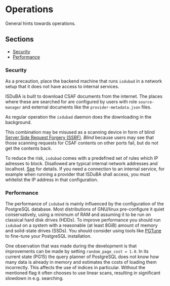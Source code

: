 <!--
 This file is Free Software under the Apache-2.0 License
 without warranty, see README.md and LICENSES/Apache-2.0.txt for details.

 SPDX-License-Identifier: Apache-2.0

 SPDX-FileCopyrightText: 2024 German Federal Office for Information Security (BSI) <https://www.bsi.bund.de>
 Software-Engineering: 2024 Intevation GmbH <https://intevation.de>
-->

# Operations

General hints towards operations.

## Sections

- [Security](#section_security)
- [Performance](#section_performance)

### <a name="section_security">Security</a>

As a precaution, place the backend machine that runs `isdubad`
in a network setup that it does not have access to internal services.

ISDuBA is built to download CSAF documents from the internet.
The places where these are searched for are configured by users
with role `source-manager` and external documents like the
`provider-metadata.json` files.

As regular operation the `isdubad` daemon does the downloading
in the background.

This combination may be misused as a scanning device in form of blind
[Server Side Request Forgery (SSRF)](https://owasp.org/www-community/attacks/Server_Side_Request_Forgery).
_Blind_ because users may see that those scanning requests for CSAF contents
on other ports fail, but do not get the contents back.

To reduce the risk, `isdubad` comes with a predefined set of rules which
IP adresses to block. Disallowed are typical internal network addresses
and localhost.  [See](./isdubad-config.md#section_general) for details.
If you need a connection to an internal service, for example when
running a provider that ISDuBA shall access,
you must whitelist the IP address in that configuration.

### <a name="section_performance">Performance</a>

The performance of `isdubad` is mainly influenced by the
configuration of the PostgreSQL database. Most distributions of GNU/linux
pre-configure it quiet conservatively, using a minimum of RAM and assuming
it to be run on classical hard disk drives (HDDs).
To improve performance you should run `isdubad` on a system with
a reasonable (at least 8GiB) amount of memory and solid-state drives (SSDs).
You should consider using tools like [PGTune](https://pgtune.leopard.in.ua/)
to fine-tune your PostgreSQL installation.

One observation that was made during the development is that 
improvements can be made by setting `random_page_cost = 1.0`.
In its current state (PG15) the
query planner of PostgreSQL does not know how many data is already in
memory and estimates the costs of loading them incorrectly.
This affects the use of indices in particular. Without the mentioned flag
it often chooses to use linear scans, resulting in significant
slowdown in e.g. searching.
